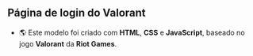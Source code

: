 ## Página de login do Valorant

- :earth_americas: Este modelo foi criado com **HTML**, **CSS** e **JavaScript**, baseado no jogo **Valorant** da **Riot Games**.
